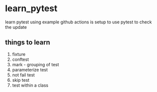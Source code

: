 # learn_pytest
learn pytest using example
github actions is setup to use pytest to check the update

## things to learn
1. fixture
2. conftest
3. mark - grouping of test
4. parameterize test
5. not fail test
6. skip test
7. test within a class